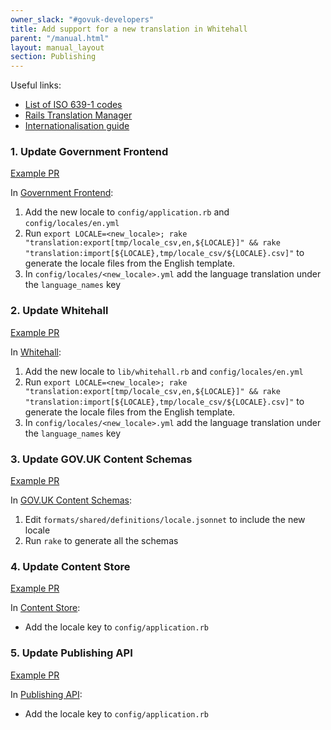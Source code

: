 ```yaml
---
owner_slack: "#govuk-developers"
title: Add support for a new translation in Whitehall
parent: "/manual.html"
layout: manual_layout
section: Publishing
---
```


Useful links:

- [List of ISO 639-1 codes](https://en.wikipedia.org/wiki/List_of_ISO_639-1_codes)
- [Rails Translation Manager](https://github.com/alphagov/rails_translation_manager)
- [Internationalisation guide](https://github.com/alphagov/whitehall/blob/master/docs/internationalisation_guide.md)

### 1. Update Government Frontend

[Example PR](https://github.com/alphagov/government-frontend/pull/1382)

In [Government Frontend](https://github.com/alphagov/government-frontend):

1. Add the new locale to `config/application.rb` and `config/locales/en.yml`
2. Run `export LOCALE=<new_locale>; rake "translation:export[tmp/locale_csv,en,${LOCALE}]" && rake "translation:import[${LOCALE},tmp/locale_csv/${LOCALE}.csv]"` to generate the locale files from the English template.
3. In `config/locales/<new_locale>.yml` add the language translation under the `language_names` key

### 2. Update Whitehall

[Example PR](https://github.com/alphagov/whitehall/pull/4861)

In [Whitehall](https://github.com/alphagov/whitehall):

1. Add the new locale to `lib/whitehall.rb` and `config/locales/en.yml`
2. Run `export LOCALE=<new_locale>; rake "translation:export[tmp/locale_csv,en,${LOCALE}]" && rake "translation:import[${LOCALE},tmp/locale_csv/${LOCALE}.csv]"` to generate the locale files from the English template.
3. In `config/locales/<new_locale>.yml` add the language translation under the `language_names` key

### 3. Update GOV.UK Content Schemas

[Example PR](https://github.com/alphagov/govuk-content-schemas/pull/906)

In [GOV.UK Content Schemas](https://github.com/alphagov/govuk-content-schemas):

1. Edit `formats/shared/definitions/locale.jsonnet` to include the new locale
2. Run `rake` to generate all the schemas

### 4. Update Content Store

[Example PR](https://github.com/alphagov/content-store/pull/580)

In [Content Store](https://github.com/alphagov/content-store):

- Add the locale key to `config/application.rb`

### 5. Update Publishing API

[Example PR](https://github.com/alphagov/publishing-api/pull/1524)

In [Publishing API](https://github.com/alphagov/publishing-api):

- Add the locale key to `config/application.rb`
